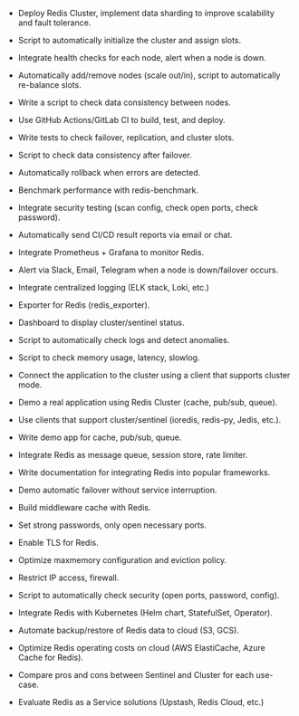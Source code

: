 - Deploy Redis Cluster, implement data sharding to improve scalability and fault tolerance.
- Script to automatically initialize the cluster and assign slots.
- Integrate health checks for each node, alert when a node is down.
- Automatically add/remove nodes (scale out/in), script to automatically re-balance slots.

- Write a script to check data consistency between nodes.
- Use GitHub Actions/GitLab CI to build, test, and deploy.
- Write tests to check failover, replication, and cluster slots.
- Script to check data consistency after failover.
- Automatically rollback when errors are detected.
- Benchmark performance with redis-benchmark.

- Integrate security testing (scan config, check open ports, check password).
- Automatically send CI/CD result reports via email or chat.
- Integrate Prometheus + Grafana to monitor Redis.
- Alert via Slack, Email, Telegram when a node is down/failover occurs.
- Integrate centralized logging (ELK stack, Loki, etc.)
- Exporter for Redis (redis_exporter).
- Dashboard to display cluster/sentinel status.
- Script to automatically check logs and detect anomalies.
- Script to check memory usage, latency, slowlog.

- Connect the application to the cluster using a client that supports cluster mode.
- Demo a real application using Redis Cluster (cache, pub/sub, queue).
- Use clients that support cluster/sentinel (ioredis, redis-py, Jedis, etc.).
- Write demo app for cache, pub/sub, queue.
- Integrate Redis as message queue, session store, rate limiter.
- Write documentation for integrating Redis into popular frameworks.
- Demo automatic failover without service interruption.
- Build middleware cache with Redis.

- Set strong passwords, only open necessary ports.
- Enable TLS for Redis.
- Optimize maxmemory configuration and eviction policy.
- Restrict IP access, firewall.
- Script to automatically check security (open ports, password, config).

- Integrate Redis with Kubernetes (Helm chart, StatefulSet, Operator).
- Automate backup/restore of Redis data to cloud (S3, GCS).
- Optimize Redis operating costs on cloud (AWS ElastiCache, Azure Cache for Redis).
- Compare pros and cons between Sentinel and Cluster for each use-case.
- Evaluate Redis as a Service solutions (Upstash, Redis Cloud, etc.)
